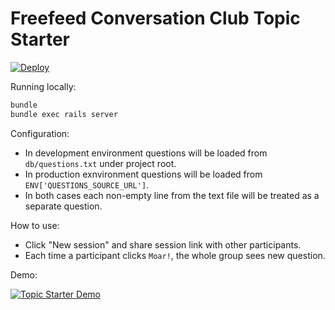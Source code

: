 # Freefeed Conversation Club Topic Starter

[![Deploy](https://www.herokucdn.com/deploy/button.png)](https://heroku.com/deploy)

Running locally:

``` bash
bundle
bundle exec rails server
```

Configuration:

- In development environment questions will be loaded from `db/questions.txt` under project root.
- In production exnvironment questions will be loaded from `ENV['QUESTIONS_SOURCE_URL']`.
- In both cases each non-empty line from the text file will be treated as a separate question.

How to use:

- Click "New session" and share session link with other participants.
- Each time a participant clicks `Moar!`, the whole group sees new question.

Demo:

[![Topic Starter Demo](http://img.youtube.com/vi/g8fA6ZQKwCo/0.jpg)](https://www.youtube.com/watch?v=g8fA6ZQKwCo)
